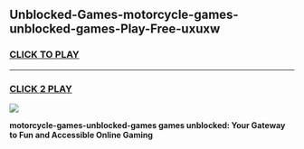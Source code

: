 
## Unblocked-Games-motorcycle-games-unblocked-games-Play-Free-uxuxw
<h3>
<a href="https://premium76.site?title=motorcycle-games-unblocked-games&ref=19M">CLICK TO PLAY</a></h3>
<hr>

<h3>
<a href="https://premium76.site?title=motorcycle-games-unblocked-games&ref=19M">CLICK 2 PLAY</a>
  
</h3>

<a href="https://premium76.site?title=motorcycle-games-unblocked-games&ref=19M"><img src="https://clearcache.store/games.png"></a>


**motorcycle-games-unblocked-games games unblocked: Your Gateway to Fun and Accessible Online Gaming**
